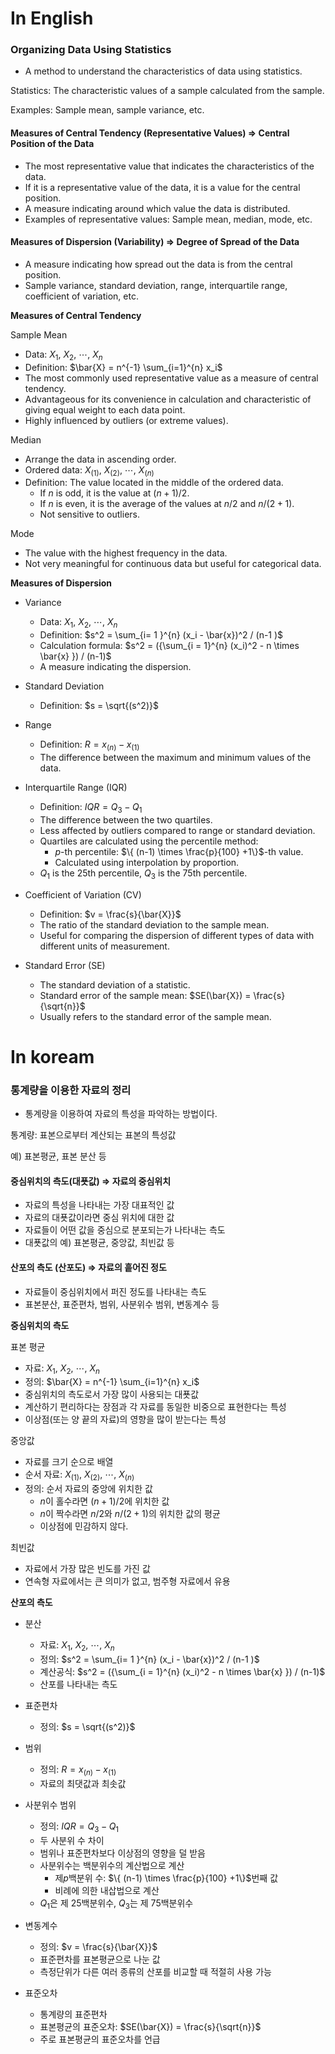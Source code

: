 # In English

### Organizing Data Using Statistics

- A method to understand the characteristics of data using statistics.

Statistics: The characteristic values of a sample calculated from the sample.

Examples: Sample mean, sample variance, etc.

#### Measures of Central Tendency (Representative Values) ⇒ Central Position of the Data

- The most representative value that indicates the characteristics of the data.
- If it is a representative value of the data, it is a value for the central position.
- A measure indicating around which value the data is distributed.
- Examples of representative values: Sample mean, median, mode, etc.

#### Measures of Dispersion (Variability) ⇒ Degree of Spread of the Data

- A measure indicating how spread out the data is from the central position.
- Sample variance, standard deviation, range, interquartile range, coefficient of variation, etc.

**Measures of Central Tendency**

Sample Mean

- Data: $X_1 ,~X_2 , ~\cdots,~X_n$
- Definition: $\bar{X} = n^{-1} \sum_{i=1}^{n} x_i$
- The most commonly used representative value as a measure of central tendency.
- Advantageous for its convenience in calculation and characteristic of giving equal weight to each data point.
- Highly influenced by outliers (or extreme values).

Median

- Arrange the data in ascending order.
- Ordered data: $X_{(1)} ,~X_{(2)} , ~\cdots,~X_{(n)}$
- Definition: The value located in the middle of the ordered data.
  - If $n$ is odd, it is the value at $(n+1) / 2$.
  - If $n$ is even, it is the average of the values at $n / 2$ and $n / (2+1)$.
  - Not sensitive to outliers.

Mode

- The value with the highest frequency in the data.
- Not very meaningful for continuous data but useful for categorical data.

**Measures of Dispersion**

- Variance
  - Data: $X_1 ,~X_2 , ~\cdots,~X_n$
  - Definition: $s^2 = \sum_{i= 1 }^{n} (x_i - \bar{x})^2 / (n-1 )$
  - Calculation formula: $s^2 = ({\sum_{i = 1}^{n} (x_i)^2 - n \times \bar{x} }) / (n-1)$
  - A measure indicating the dispersion.
- Standard Deviation
  - Definition: $s = \sqrt{(s^2)}$
- Range
  - Definition: $R = x_{(n)} - x_{(1)}$
  - The difference between the maximum and minimum values of the data.

- Interquartile Range (IQR)
  - Definition: $IQR = Q_3 - Q_1$
  - The difference between the two quartiles.
  - Less affected by outliers compared to range or standard deviation.
  - Quartiles are calculated using the percentile method:
    - $p$-th percentile: $\{ (n-1) \times \frac{p}{100} +1\}$-th value.
    - Calculated using interpolation by proportion.
  - $Q_1$ is the 25th percentile, $Q_3$ is the 75th percentile.

- Coefficient of Variation (CV)
  - Definition: $v = \frac{s}{\bar{X}}$
  - The ratio of the standard deviation to the sample mean.
  - Useful for comparing the dispersion of different types of data with different units of measurement.

- Standard Error (SE)
  - The standard deviation of a statistic.
  - Standard error of the sample mean: $SE(\bar{X}) = \frac{s}{\sqrt{n}}$
  - Usually refers to the standard error of the sample mean.




# In koream

### 통계량을 이용한 자료의 정리

- 통계량을 이용하여 자료의 특성을 파악하는 방법이다.

통계량: 표본으로부터 계산되는 표본의 특성값

예) 표본평균, 표본 분산 등

#### 중심위치의 측도(대푯값) ⇒ 자료의 중심위치

- 자료의 특성을 나타내는 가장 대표적인 값
- 자료의 대푯값이라면 중심 위치에 대한 값
- 자료들이 어떤 값을 중심으로 분포되는가 나타내는 측도
- 대푯값의 예) 표본평균, 중앙값, 최빈값 등

#### 산포의 측도 (산포도) ⇒ 자료의 흩어진 정도

- 자료들이 중심위치에서 퍼진 정도를 나타내는 측도
- 표본분산, 표준편차, 범위, 사분위수 범위, 변동계수 등

**중심위치의 측도**

표본 평균

- 자료: $X_1 ,~X_2 , ~\cdots,~X_n$
- 정의: $\bar{X} = n^{-1} \sum_{i=1}^{n} x_i$
- 중심위치의 측도로서 가장 많이 사용되는 대푯값
- 계산하기 편리하다는 장점과 각 자료를 동일한 비중으로 표현한다는 특성
- 이상점(또는 양 끝의 자료)의 영향을 많이 받는다는 특성

중앙값

- 자료를 크기 순으로 배열
- 순서 자료: $X_{(1)} ,~X_{(2)} , ~\cdots,~X_{(n)}$
- 정의: 순서 자료의 중앙에 위치한 값
  - $n$이 홀수라면 $(n+1) / 2$에 위치한 값
  - $n$이 짝수라면 $n / 2$와 $n / (2+1)$의 위치한 값의 평균
  - 이상점에 민감하지 않다.

최빈값

- 자료에서 가장 많은 빈도를 가진 값
- 연속형 자료에서는 큰 의미가 없고, 범주형 자료에서 유용

**산포의 측도**

- 분산
  - 자료: $X_1 ,~X_2 , ~\cdots,~X_n$
  - 정의: $s^2 = \sum_{i= 1 }^{n} (x_i - \bar{x})^2 / (n-1 )$
  - 계산공식: $s^2 = ({\sum_{i = 1}^{n} (x_i)^2 - n \times \bar{x} }) / (n-1)$
  - 산포를 나타내는 측도

- 표준편차
  - 정의: $s = \sqrt{(s^2)}$

- 범위
  - 정의: $R = x_{(n)} - x_{(1)}$
  - 자료의 최댓값과 최솟값

- 사분위수 범위
  - 정의: $IQR = Q_3 - Q_1$
  - 두 사분위 수 차이
  - 범위나 표준편차보다 이상점의 영향을 덜 받음
  - 사분위수는 백분위수의 계산법으로 계산
    - 제$p$백분위 수: $\{ (n-1) \times \frac{p}{100} +1\}$번째 값
    - 비례에 의한 내삽법으로 계산
  - $Q_1$은 제 25백분위수, $Q_3$는 제 75백분위수

- 변동계수
  - 정의: $v = \frac{s}{\bar{X}}$
  - 표준편차를 표본평균으로 나눈 값
  - 측정단위가 다른 여러 종류의 산포를 비교할 때 적절히 사용 가능

- 표준오차
  - 통계량의 표준편차
  - 표본평균의 표준오차: $SE(\bar{X}) = \frac{s}{\sqrt{n}}$
  - 주로 표본평균의 표준오차를 언급

